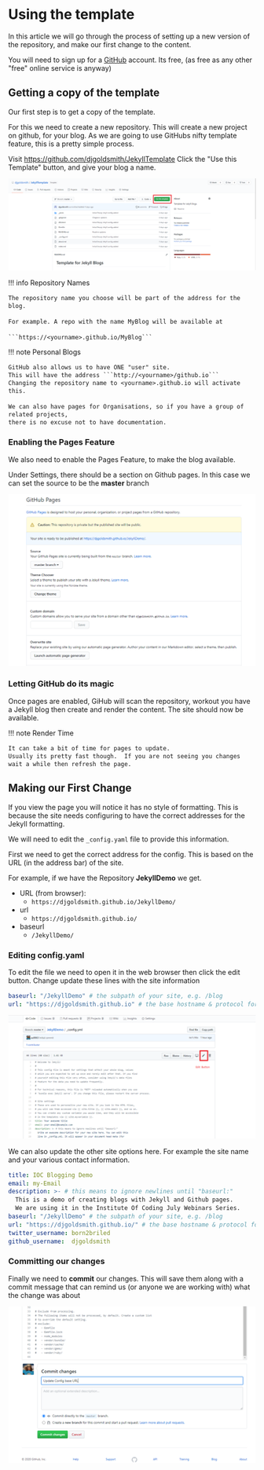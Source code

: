 # Using the template

In this article we will go through the process of setting up a new
version of the repository, and make our first change to the content.

You will need to sign up for a [GitHub](https://github.com) account.
Its free, (as free as any other "free" online service is anyway)

## Getting a copy of the template

Our first step is to get a copy of the template.

For this we need to create a new repository. This will create a new
project on github, for your blog.  As we are going to use GitHubs
nifty template feature, this is a pretty simple process.

Visit <https://github.com/djgoldsmith/JekyllTemplate>
Click the "Use this Template" button, and give your blog a name.

![Cloning the Template](images/Clone.png)

!!! info Repository Names

	The repository name you choose will be part of the address for the blog.
	
	For example. A repo with the name MyBlog will be available at
	
	```https://<yourname>.github.io/MyBlog```

!!! note Personal Blogs

	GitHub also allows us to have ONE "user" site. 
	This will have the address ```http://<yourname>/github.io```
	Changing the repository name to <yourname>.github.io will activate this.
	
	We can also have pages for Organisations, so if you have a group of related projects,
	there is no excuse not to have documentation.

	

### Enabling the Pages Feature

We also need to enable the Pages Feature, to make the blog available.

Under Settings, there should be a section on Github pages.
In this case we can set the source to be the **master** branch

![Allow Pages](images/EnablePages.png)

### Letting GitHub do its magic

Once pages are enabled, GiHub will scan the repository, workout you
have a Jekyll blog then create and render the content.  The site
should now be available.

!!! note Render Time

	It can take a bit of time for pages to update. 
	Usually its pretty fast though.  If you are not seeing you changes 
	wait a while then refresh the page.

## Making our First Change
	
If you view the page you will notice it has no style of formatting.
This is because the site needs configuring to have the correct
addresses for the Jekyll formatting.

We will need to edit the ```_config.yaml``` file to provide this information.

First we need to get the correct address for the config.  This is
based on the URL (in the address bar) of the site.


For example, if we have the Repository **JekyllDemo** we get.

 - URL (from browser): 
   - ```https://djgoldsmith.github.io/JekyllDemo/```
 - url  
    - ```https://djgoldsmith.github.io/```
 - baseurl 
    - ```/JekyllDemo/```


### Editing config.yaml

To edit the file we need to open it in the web browser then click the edit button.
Change update these lines with the site information

```yaml
baseurl: "/JekyllDemo" # the subpath of your site, e.g. /blog
url: "https://djgoldsmith.github.io" # the base hostname & protocol for your site, e.g. http://example.com
```

![Edit a File](images/EditConfig.png)

We can also update the other site options here.  For example the site name and
your various contact information.

```yaml
title: IOC Blogging Demo
email: my-Email
description: >- # this means to ignore newlines until "baseurl:"
  This is a demo of creating blogs with Jekyll and Github pages.
  We are using it in the Institute Of Coding July Webinars Series.
baseurl: "/JekyllDemo" # the subpath of your site, e.g. /blog
url: "https://djgoldsmith.github.io/" # the base hostname & protocol for your site, e.g. http://example.com
twitter_username: born2briled
github_username:  djgoldsmith
```



### Committing our changes

Finally we need to **commit** our changes.  This will save them along
with a commit message that can remind us (or anyone we are working with) what the change was about

![Commit Message](images/CommitMsg.png)




